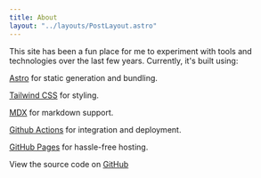 ```yaml
---
title: About
layout: "../layouts/PostLayout.astro"
---
```


This site has been a fun place for me to experiment with tools and technologies over the last few years. Currently, it's built using:

  [Astro](https://astro.build/) for static generation and bundling.

  [Tailwind CSS](https://tailwindcss.com/) for styling.

  [MDX](https://mdxjs.com/) for markdown support.

  [Github Actions](https://docs.github.com/en/actions) for integration and deployment.

  [GitHub Pages](https://pages.github.com/) for hassle-free hosting.

View the source code on [GitHub](https://github.com/brendanrsmith/brendanrsmith.github.io)